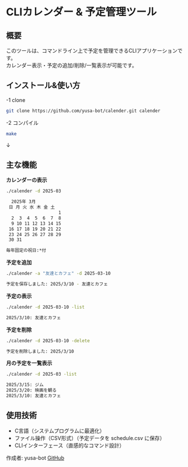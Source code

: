 # CLIカレンダー & 予定管理ツール

## 概要
このツールは、コマンドライン上で予定を管理できるCLIアプリケーションです。  
カレンダー表示・予定の追加/削除/一覧表示が可能です。  

## インストール&使い方
-1 clone
```bash
git clone https://github.com/yusa-bot/calender.git calender
```
-2 コンパイル
```bash
make
```
↓
## 主な機能
**カレンダーの表示**
```bash
./calender -d 2025-03

  2025年 3月
 日 月 火 水 木 金 土
                    1
  2  3  4  5  6  7  8
  9 10 11 12 13 14 15
 16 17 18 19 20 21 22
 23 24 25 26 27 28 29
 30 31

毎年固定の祝日:*付
```

**予定を追加**
```bash
./calender -a "友達とカフェ" -d 2025-03-10

予定を保存しました: 2025/3/10 - 友達とカフェ
```

**予定の表示**
```bash
./calender -d 2025-03-10 -list

2025/3/10: 友達とカフェ
```

**予定を削除**
```bash
./calender -d 2025-03-10 -delete

予定を削除しました: 2025/3/10
```

**月の予定を一覧表示**
```bash
./calender -d 2025-03 -list

2025/3/15: ジム
2025/3/20: 映画を観る
2025/3/10: 友達とカフェ
```

## 使用技術
- C言語（システムプログラムに最適化）
- ファイル操作（CSV形式）（予定データを schedule.csv に保存）
- CLIインターフェース（直感的なコマンド設計）

作成者: yusa-bot
[GitHub](https://github.com/yusa-bot)
